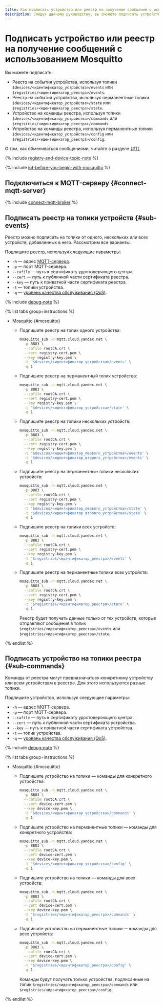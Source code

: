 ```yaml
---
title: Как подписать устройство или реестр на получение сообщений с использованием Mosquitto в {{ iot-full-name }}
description: Следуя данному руководству, вы сможете подписать устройство или реестр на получение сообщений с использованием Mosquitto.
---
```


# Подписать устройство или реестр на получение сообщений с использованием Mosquitto

Вы можете подписать:

- Реестр на события устройства, используя топики `$devices/<идентификатор_устройства>/events` или `$registries/<идентификатор_реестра>/events`.
- Реестр на события устройства, используя перманентные топики `$devices/<идентификатор_устройства>/state` или `$registries/<идентификатор_реестра>/state`.
- Устройство на команды реестра, используя топики `$devices/<идентификатор_устройства>/commands` или `$registries/<идентификатор_реестра>/commands`.
- Устройство на команды реестра, используя перманентные топики `$devices/<идентификатор_устройства>/config` или `$registries/<идентификатор_реестра>/config`.

О том, как обмениваться сообщениями, читайте в разделе [{#T}](mosquitto-publish.md).

{% include [registry-and-device-topic-note](../../../_includes/iot-core/registry-and-device-topic-note.md) %}

{% include [iot-before-you-begin-with-mosquitto](../../../_includes/iot-core/iot-before-you-begin-with-mosquitto.md) %}

## Подключиться к MQTT-серверу {#connect-mqtt-server}

{% include [connect-mqtt-broker](../../../_includes/iot-core/connect-mqtt-broker.md) %}

## Подписать реестр на топики устройств {#sub-events}

Реестр можно подписать на топики от одного, нескольких или всех устройств, добавленных в него. Рассмотрим все варианты.

Подпишите реестр, используя следующие параметры:
- `-h` — адрес [MQTT-сервера](../../../glossary/mqtt-server.md).
- `-p` — порт MQTT-сервера.
- `--cafile` — путь к сертификату удостоверяющего центра.
- `--cert` — путь к публичной части сертификата реестра.
- `--key` — путь к приватной части сертификата реестра.
- `-t` — топики устройства.
- `-q` — [уровень качества обслуживания (QoS)](../../concepts/index.md#qos).

{% include [debug-note](../../../_includes/iot-core/debug-note.md) %}

{% list tabs group=instructions %}

- Mosquitto {#mosquitto}

    - Подпишите реестр на топик одного устройства:

        ```bash
        mosquitto_sub -h mqtt.cloud.yandex.net \
          -p 8883 \
          --cafile rootCA.crt \
          --cert registry-cert.pem \
          --key registry-key.pem \
          -t '$devices/<идентификатор_устройства>/events' \
          -q 1
        ```

    - Подпишите реестр на перманентный топик устройства:

        ```bash
        mosquitto_sub -h mqtt.cloud.yandex.net \
          -p 8883 \
          --cafile rootCA.crt \
          --cert registry-cert.pem \
          --key registry-key.pem \
          -t '$devices/<идентификатор_устройства>/state' \
          -q 1
        ```

    - Подпишите реестр на топики нескольких устройств:

        ```bash
        mosquitto_sub -h mqtt.cloud.yandex.net \
          -p 8883 \
          --cafile rootCA.crt \
          --cert registry-cert.pem \
          --key registry-key.pem \
          -t '$devices/<идентификатор_первого_устройства>/events' \
          -t '$devices/<идентификатор_второго_устройства>/events' \
          -q 1
        ```

    - Подпишите реестр на перманентные топики нескольких устройств:

        ```bash
        mosquitto_sub -h mqtt.cloud.yandex.net \
          -p 8883 \
          --cafile rootCA.crt \
          --cert registry-cert.pem \
          --key registry-key.pem \
          -t '$devices/<идентификатор_первого_устройства>/state' \
          -t '$devices/<идентификатор_второго_устройства>/state' \
          -q 1
        ```

    - Подпишите реестр на топики всех устройств:

        ```bash
        mosquitto_sub -h mqtt.cloud.yandex.net \
          -p 8883 \
          --cafile rootCA.crt \
          --cert registry-cert.pem \
          --key registry-key.pem \
          -t '$registries/<идентификатор_реестра>/events' \
          -q 1
        ```

    - Подпишите реестр на перманентные топики всех устройств:

        ```bash
        mosquitto_sub -h mqtt.cloud.yandex.net \
          -p 8883 \
          --cafile rootCA.crt \
          --cert registry-cert.pem \
          --key registry-key.pem \
          -t '$registries/<идентификатор_реестра>/state' \
          -q 1
        ```

        Реестр будет получать данные только от тех устройств, которые отправляют сообщения в топик `$registries/<идентификатор_реестра>/events` или `$registries/<идентификатор_реестра>/state`.

{% endlist %}

## Подписать устройство на топики реестра {#sub-commands}

Команды от реестра могут предназначаться конкретному устройству или всем устройствам в реестре. Для этого используются разные топики.

Подпишите устройство, используя следующие параметры:
- `-h` — адрес MQTT-сервера.
- `-p` — порт MQTT-сервера.
- `--cafile` — путь к сертификату удостоверяющего центра.
- `--cert` — путь к публичной части сертификата устройства.
- `--key` — путь к приватной части сертификата устройства.
- `-t` — топик устройства.
- `-q` — [уровень качества обслуживания (QoS)](../../concepts/index.md#qos).

{% include [debug-note](../../../_includes/iot-core/debug-note.md) %}

{% list tabs group=instructions %}

- Mosquitto {#mosquitto}

    - Подпишите устройство на топики — команды для конкретного устройства:
    
        ```bash
        mosquitto_sub -h mqtt.cloud.yandex.net \
          -p 8883 \
          --cafile rootCA.crt \
          --cert device-cert.pem \
          --key device-key.pem \
          -t '$devices/<идентификатор_устройства>/commands' \
          -q 1
        ```

    - Подпишите устройство на перманентные топики — команды для конкретного устройства:
    
        ```bash
        mosquitto_sub -h mqtt.cloud.yandex.net \
          -p 8883 \
          --cafile rootCA.crt \
          --cert device-cert.pem \
          --key device-key.pem \
          -t '$devices/<идентификатор_устройства>/config' \
          -q 1
        ```

	- Подпишите устройство на топики — команды для всех устройств:
        
        ```bash
        mosquitto_sub -h mqtt.cloud.yandex.net \
          -p 8883 \
          --cafile rootCA.crt \
          --cert device-cert.pem \
          --key device-key.pem \
          -t '$registries/<идентификатор_реестра>/commands' \
          -q 1
        ```

	- Подпишите устройство на перманентные топики — команды для всех устройств:
        
        ```bash
        mosquitto_sub -h mqtt.cloud.yandex.net \
          -p 8883 \
          --cafile rootCA.crt \
          --cert device-cert.pem \
          --key device-key.pem \
          -t '$registries/<идентификатор_реестра>/config' \
          -q 1
        ```

        Команды будут получать только устройства, подписанные на топик `$registries/<идентификатор_реестра>/commands` или `$registries/<идентификатор_реестра>/config`.

{% endlist %}